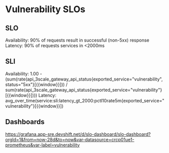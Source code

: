 # Vulnerability SLOs

## SLO
Availability:  90% of requests result in successful (non-5xx) response
Latency:  90% of requests services in <2000ms

## SLI
Availability:  1.00 - (sum(rate(api_3scale_gateway_api_status{exported_service="vulnerability", status="5xx"}[{{window}}])) / sum(rate(api_3scale_gateway_api_status{exported_service="vulnerability"}[{{window}}])))
Latency:  avg_over_time(service:sli:latency_gt_2000:pctl10rate5m{exported_service="vulnerability"}[{{window}}])

## Dashboards
https://grafana.app-sre.devshift.net/d/slo-dashboard/slo-dashboard?orgId=1&from=now-28d&to=now&var-datasource=crcp01ue1-prometheus&var-label=vulnerability
